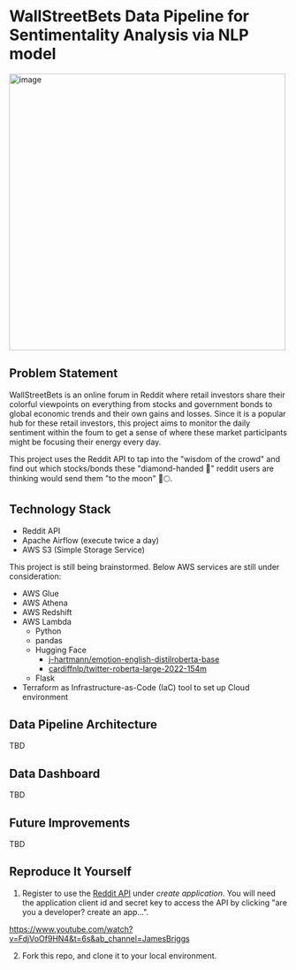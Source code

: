 # WallStreetBets Data Pipeline for Sentimentality Analysis via NLP model

<img width="500" alt="image" src="https://github.com/djeong95/Yelp_review_datapipeline/assets/102641321/0bc4a69b-fd0e-45a2-bd5c-d5b6e9477d8e">

## Problem Statement
WallStreetBets is an online forum in Reddit where retail investors share their colorful viewpoints on everything from stocks and government bonds to global economic trends and their own gains and losses. Since it is a popular hub for these retail investors, this project aims to monitor the daily sentiment within the foum to get a sense of where these market participants might be focusing their energy every day. 

This project uses the Reddit API to tap into the "wisdom of the crowd" and find out which stocks/bonds these "diamond-handed 💎" reddit users are thinking would send them "to the moon" 🚀🌕.

## Technology Stack

- Reddit API
- Apache Airflow (execute twice a day)
- AWS S3 (Simple Storage Service)

This project is still being brainstormed. Below AWS services are still under consideration:
- AWS Glue 
- AWS Athena
- AWS Redshift
- AWS Lambda 
    - Python 
    - pandas
    - Hugging Face 
        - [j-hartmann/emotion-english-distilroberta-base](https://huggingface.co/j-hartmann/emotion-english-distilroberta-base) 
        - [cardiffnlp/twitter-roberta-large-2022-154m](https://huggingface.co/cardiffnlp/twitter-roberta-large-2022-154m)
    - Flask
- Terraform as Infrastructure-as-Code (IaC) tool to set up Cloud environment
## Data Pipeline Architecture
TBD

## Data Dashboard
TBD
## Future Improvements
TBD
## Reproduce It Yourself

1. Register to use the [Reddit API](https://www.reddit.com/prefs/apps) under *create application*. You will need the application client id and secret key to access the API by clicking "are you a developer? create an app...".

https://www.youtube.com/watch?v=FdjVoOf9HN4&t=6s&ab_channel=JamesBriggs

2. Fork this repo, and clone it to your local environment.